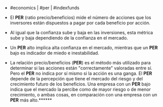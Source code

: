- #economics | #per | #indexfunds

- El **PER** (ratio precio/beneficios) mide el número de acciones que los inversores están dispuestos a pagar por cada beneficio por acción.
- Al igual que la confianza sube y baja en las inversiones, esta métrica sube y baja dependiendo de la confianza en el mercado.
- Un **PER** alto implica alta confianza en el mercado, mientras que un **PER** bajo es indicador de miedo e inestabilidad.
- La relación precio/beneficios (**PER**) es el método más utilizado para determinar si las acciones están "correctamente" valoradas entre sí. Pero el **PER** no indica por sí mismo si la acción es una ganga. El **PER** depende de la percepción que tiene el mercado del riesgo y del crecimiento futuro de los beneficios. Una empresa con un **PER** bajo indica que el mercado la percibe como de mayor riesgo o de menor crecimiento, o ambas cosas, en comparación con una empresa con un **PER** más alto.******